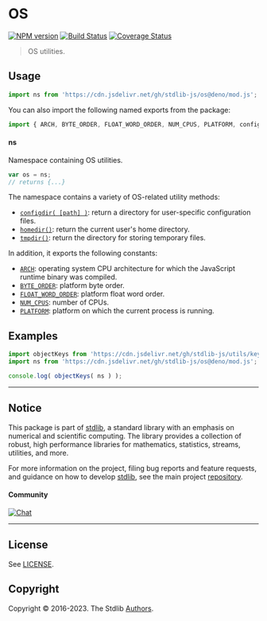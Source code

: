 <!--

@license Apache-2.0

Copyright (c) 2018 The Stdlib Authors.

Licensed under the Apache License, Version 2.0 (the "License");
you may not use this file except in compliance with the License.
You may obtain a copy of the License at

   http://www.apache.org/licenses/LICENSE-2.0

Unless required by applicable law or agreed to in writing, software
distributed under the License is distributed on an "AS IS" BASIS,
WITHOUT WARRANTIES OR CONDITIONS OF ANY KIND, either express or implied.
See the License for the specific language governing permissions and
limitations under the License.

-->

# OS

[![NPM version][npm-image]][npm-url] [![Build Status][test-image]][test-url] [![Coverage Status][coverage-image]][coverage-url] <!-- [![dependencies][dependencies-image]][dependencies-url] -->

> OS utilities.



<section class="usage">

## Usage

```javascript
import ns from 'https://cdn.jsdelivr.net/gh/stdlib-js/os@deno/mod.js';
```

You can also import the following named exports from the package:

```javascript
import { ARCH, BYTE_ORDER, FLOAT_WORD_ORDER, NUM_CPUS, PLATFORM, configdir, homedir, tmpdir } from 'https://cdn.jsdelivr.net/gh/stdlib-js/os@deno/mod.js';
```

#### ns

Namespace containing OS utilities.

```javascript
var os = ns;
// returns {...}
```

The namespace contains a variety of OS-related utility methods:

<!-- <toc pattern="*" ignore="+(arch|num-cpus|platform|byte-order|float-word-order)" > -->

<div class="namespace-toc">

-   <span class="signature">[`configdir( [path] )`][@stdlib/os/configdir]</span><span class="delimiter">: </span><span class="description">return a directory for user-specific configuration files.</span>
-   <span class="signature">[`homedir()`][@stdlib/os/homedir]</span><span class="delimiter">: </span><span class="description">return the current user's home directory.</span>
-   <span class="signature">[`tmpdir()`][@stdlib/os/tmpdir]</span><span class="delimiter">: </span><span class="description">return the directory for storing temporary files.</span>

</div>

<!-- </toc> -->

In addition, it exports the following constants:

<!-- <toc pattern="+(arch|num-cpus|platform|byte-order|float-word-order)" > -->

<div class="namespace-toc">

-   <span class="signature">[`ARCH`][@stdlib/os/arch]</span><span class="delimiter">: </span><span class="description">operating system CPU architecture for which the JavaScript runtime binary was compiled.</span>
-   <span class="signature">[`BYTE_ORDER`][@stdlib/os/byte-order]</span><span class="delimiter">: </span><span class="description">platform byte order.</span>
-   <span class="signature">[`FLOAT_WORD_ORDER`][@stdlib/os/float-word-order]</span><span class="delimiter">: </span><span class="description">platform float word order.</span>
-   <span class="signature">[`NUM_CPUS`][@stdlib/os/num-cpus]</span><span class="delimiter">: </span><span class="description">number of CPUs.</span>
-   <span class="signature">[`PLATFORM`][@stdlib/os/platform]</span><span class="delimiter">: </span><span class="description">platform on which the current process is running.</span>

</div>

<!-- </toc> -->

</section>

<!-- /.usage -->

<section class="examples">

## Examples

<!-- TODO: better examples -->

<!-- eslint no-undef: "error" -->

```javascript
import objectKeys from 'https://cdn.jsdelivr.net/gh/stdlib-js/utils/keys@deno/mod.js';
import ns from 'https://cdn.jsdelivr.net/gh/stdlib-js/os@deno/mod.js';

console.log( objectKeys( ns ) );
```

</section>

<!-- /.examples -->

<!-- Section for related `stdlib` packages. Do not manually edit this section, as it is automatically populated. -->

<section class="related">

</section>

<!-- /.related -->

<!-- Section for all links. Make sure to keep an empty line after the `section` element and another before the `/section` close. -->


<section class="main-repo" >

* * *

## Notice

This package is part of [stdlib][stdlib], a standard library with an emphasis on numerical and scientific computing. The library provides a collection of robust, high performance libraries for mathematics, statistics, streams, utilities, and more.

For more information on the project, filing bug reports and feature requests, and guidance on how to develop [stdlib][stdlib], see the main project [repository][stdlib].

#### Community

[![Chat][chat-image]][chat-url]

---

## License

See [LICENSE][stdlib-license].


## Copyright

Copyright &copy; 2016-2023. The Stdlib [Authors][stdlib-authors].

</section>

<!-- /.stdlib -->

<!-- Section for all links. Make sure to keep an empty line after the `section` element and another before the `/section` close. -->

<section class="links">

[npm-image]: http://img.shields.io/npm/v/@stdlib/os.svg
[npm-url]: https://npmjs.org/package/@stdlib/os

[test-image]: https://github.com/stdlib-js/os/actions/workflows/test.yml/badge.svg?branch=main
[test-url]: https://github.com/stdlib-js/os/actions/workflows/test.yml?query=branch:main

[coverage-image]: https://img.shields.io/codecov/c/github/stdlib-js/os/main.svg
[coverage-url]: https://codecov.io/github/stdlib-js/os?branch=main

<!--

[dependencies-image]: https://img.shields.io/david/stdlib-js/os.svg
[dependencies-url]: https://david-dm.org/stdlib-js/os/main

-->

[chat-image]: https://img.shields.io/gitter/room/stdlib-js/stdlib.svg
[chat-url]: https://gitter.im/stdlib-js/stdlib/

[stdlib]: https://github.com/stdlib-js/stdlib

[stdlib-authors]: https://github.com/stdlib-js/stdlib/graphs/contributors

[umd]: https://github.com/umdjs/umd
[es-module]: https://developer.mozilla.org/en-US/docs/Web/JavaScript/Guide/Modules

[deno-url]: https://github.com/stdlib-js/os/tree/deno
[umd-url]: https://github.com/stdlib-js/os/tree/umd
[esm-url]: https://github.com/stdlib-js/os/tree/esm
[branches-url]: https://github.com/stdlib-js/os/blob/main/branches.md

[stdlib-license]: https://raw.githubusercontent.com/stdlib-js/os/main/LICENSE

<!-- <toc-links> -->

[@stdlib/os/arch]: https://github.com/stdlib-js/os/tree/main/arch

[@stdlib/os/byte-order]: https://github.com/stdlib-js/os/tree/main/byte-order

[@stdlib/os/float-word-order]: https://github.com/stdlib-js/os/tree/main/float-word-order

[@stdlib/os/num-cpus]: https://github.com/stdlib-js/os/tree/main/num-cpus

[@stdlib/os/platform]: https://github.com/stdlib-js/os/tree/main/platform

[@stdlib/os/configdir]: https://github.com/stdlib-js/os/tree/main/configdir

[@stdlib/os/homedir]: https://github.com/stdlib-js/os/tree/main/homedir

[@stdlib/os/tmpdir]: https://github.com/stdlib-js/os/tree/main/tmpdir

<!-- </toc-links> -->

</section>

<!-- /.links -->
